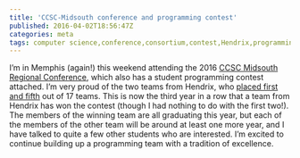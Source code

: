 ```yaml
---
title: 'CCSC-Midsouth conference and programming contest'
published: 2016-04-02T18:56:47Z
categories: meta
tags: computer science,conference,consortium,contest,Hendrix,programming
---
```


<p>I’m in Memphis (again!) this weekend attending the 2016 <a href="http://www.ccsc-ms.org/">CCSC Midsouth Regional Conference</a>, which also has a student programming contest attached. I’m very proud of the two teams from Hendrix, who <a href="http://www.ccsc-ms.org/index.php?page=contest&amp;sub=results">placed first and fifth</a> out of 17 teams. This is now the third year in a row that a team from Hendrix has won the contest (though I had nothing to do with the first two!). The members of the winning team are all graduating this year, but each of the members of the other team will be around at least one more year, and I have talked to quite a few other students who are interested. I’m excited to continue building up a programming team with a tradition of excellence.</p>
<div id="refs" class="references">

</div>

